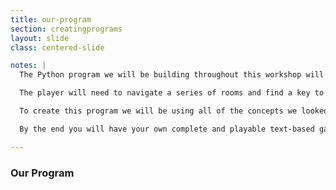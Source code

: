 ```yaml
---
title: our-program
section: creatingprograms
layout: slide
class: centered-slide

notes: |
  The Python program we will be building throughout this workshop will be a text-based game, run on the command line.

  The player will need to navigate a series of rooms and find a key to unlock the door at the end of the game.

  To create this program we will be using all of the concepts we looked at earlier, as well as classes and how to combine multiple python files into a single program.

  By the end you will have your own complete and playable text-based game.

---
```


### Our Program

